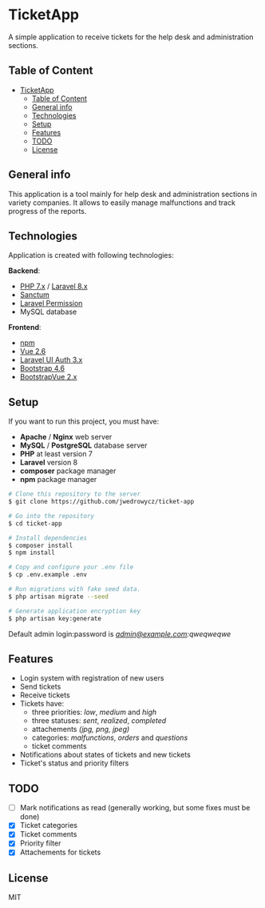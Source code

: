 # TicketApp

A simple application to receive tickets for the help desk and administration sections.

## Table of Content

- [TicketApp](#ticketapp)
  - [Table of Content](#table-of-content)
  - [General info](#general-info)
  - [Technologies](#technologies)
  - [Setup](#setup)
  - [Features](#features)
  - [TODO](#todo)
  - [License](#license)

## General info

This application is a tool mainly for help desk and administration sections in variety companies. It allows to easily manage malfunctions and track progress of the reports.

## Technologies

Application is created with following technologies:

**Backend**:

- [PHP 7.x](https://www.php.net/downloads.php) / [Laravel 8.x](https://laravel.com/docs/8.x/installation)
- [Sanctum](https://laravel.com/docs/8.x/sanctum)
- [Laravel Permission](https://spatie.be/docs/laravel-permission/v5/introduction)
- MySQL database

**Frontend**:

- [npm](https://www.npmjs.com/)
- [Vue 2.6](https://vuejs.org/v2/guide/installation.html)
- [Laravel UI Auth 3.x](https://github.com/laravel/ui)
- [Bootstrap 4.6](https://getbootstrap.com/docs/4.6/getting-started/introduction/)
- [BootstrapVue 2.x](https://bootstrap-vue.org/)

## Setup

If you want to run this project, you must have:

- **Apache** / **Nginx** web server
- **MySQL** / **PostgreSQL** database server
- **PHP** at least version 7
- **Laravel** version 8
- **composer** package manager
- **npm** package manager

```bash
# Clone this repository to the server
$ git clone https://github.com/jwedrowycz/ticket-app

# Go into the repository
$ cd ticket-app

# Install dependencies
$ composer install
$ npm install 

# Copy and configure your .env file
$ cp .env.example .env

# Run migrations with fake seed data.
$ php artisan migrate --seed

# Generate application encryption key
$ php artisan key:generate
```
Default admin login:password is *admin@example.com:qweqweqwe*

## Features

- Login system with registration of new users
- Send tickets
- Receive tickets
- Tickets have:
  - three priorities: *low*, *medium* and *high*
  - three statuses: *sent*, *realized*, *completed*
  - attachements *(jpg, png, jpeg)*
  - categories: *malfunctions*, *orders* and *questions*
  - ticket comments
- Notifications about states of tickets and new tickets
- Ticket's status and priority filters

## TODO

- [ ] Mark notifications as read (generally working, but some fixes must be done)
- [x] Ticket categories
- [x] Ticket comments
- [x] Priority filter
- [x] Attachements for tickets

## License

MIT

